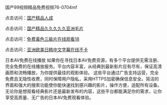 国产99视频精品免费视频76-0704mf

点击访问：<a href="https://bsdf-5f5.pages.dev/">国产精品人成</a>

点击访问：<a href="https://cfad.pages.dev/">国产精品久久久久久亚洲毛片</a>

点击访问：<a href="https://gfd-5xg.pages.dev/">免费黃色三級片在线观看18</a>

点击访问：<a href="https://fdhf-454.pages.dev/">亚洲欧美日韩中文字幕在线不卡</a>

日本AV免费在线播放
如果你在寻找日本AV免费资源，有多个平台提供无需注册、完全免费的在线播放服务。平台内容丰富，从经典到最新影片应有尽有，保证高清画质和流畅播放，为你提供最佳的观影体验。
这些平台通过广告支持运营，完全免费且无隐性收费，同时保障用户隐私，采用HTTPS加密确保信息安全。简洁的界面和强大的搜索功能使你能快速找到感兴趣的影片，操作方便，适配所有设备。
无论你是想观看经典影片还是最新发布的内容，这些平台都能满足你的需求，让你享受高质量、无广告的日本AV免费观看体验。

<span style="display:none;">[Canonical link](https://github.com/ff20250704/ff13 ）</span>
